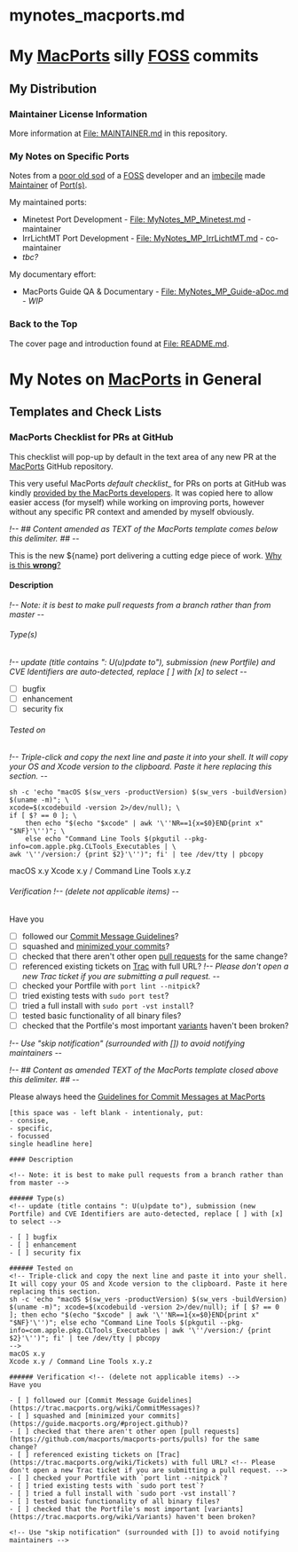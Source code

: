 mynotes_macports.md
===================

# My [MacPorts](https://www.macports.org/) silly [FOSS](https://www.debian.org/intro/free) commits

## My Distribution

### Maintainer License Information

More information at [File: MAINTAINER.md](MAINTAINER.md) in this repository.

### My Notes on Specific Ports

Notes from a [poor old sod](https://youtu.be/i19d1QnstsA) of a [FOSS](license.md)
developer and an [imbecile](https://youtu.be/Lzu7f2q2hW4) made
[Maintainer](https://guide.macports.org/#introduction) of [Port(s)](https://ports.macports.org/).

My maintained ports:
- Minetest Port Development - [File: MyNotes_MP_Minetest.md](mynotes_mp_minetest.md) - maintainer
- IrrLichtMT Port Development - [File: MyNotes_MP_IrrLichtMT.md](mynotes_mp_irrlichtmt.md) - co-maintainer
- _tbc?_

My documentary effort:
- MacPorts Guide QA & Documentary - [File: MyNotes_MP_Guide-aDoc.md](mynotes_mp_guide-adoc.md) - _WIP_

### Back to the Top

The cover page and introduction found at [File: README.md](README.md).


My Notes on **[MacPorts](https://www.macports.org/)** in General
================================================================

## Templates and Check Lists

### MacPorts Checklist for PRs at GitHub

This checklist will pop-up by default in the text area of any new PR at the
[MacPorts](https://guide.macports.org/#project.github) GitHub repository.

This very useful MacPorts _default checklist__ for PRs on ports at GitHub was kindly
[provided by the MacPorts developers](https://guide.macports.org/#project.github).
It was copied here to allow easier access (for myself) while working on improving ports,
however without any specific PR context and amended by myself obviously.

_!-- ## Content amended as TEXT of the MacPorts template comes below this delimiter. ## --_

This is the new ${name} port delivering a cutting edge piece of work.
[Why is this **wrong**?](https://trac.macports.org/wiki/CommitMessages)

#### Description

_!-- Note: it is best to make pull requests from a branch rather than from master --_

###### Type(s)
_!-- update (title contains ": U(u)pdate to"), submission (new Portfile) and CVE Identifiers are auto-detected, replace [ ] with [x] to select --_

- [ ] bugfix
- [ ] enhancement
- [ ] security fix

###### Tested on
_!--
Triple-click and copy the next line and paste it into your shell. It will copy your OS and Xcode version to the clipboard. Paste it here replacing this section.
--_
```
sh -c 'echo "macOS $(sw_vers -productVersion) $(sw_vers -buildVersion) $(uname -m)"; \
xcode=$(xcodebuild -version 2>/dev/null); \
if [ $? == 0 ]; \
    then echo "$(echo "$xcode" | awk '\''NR==1{x=$0}END{print x" "$NF}'\'')"; \
    else echo "Command Line Tools $(pkgutil --pkg-info=com.apple.pkg.CLTools_Executables | \
awk '\''/version:/ {print $2}'\'')"; fi' | tee /dev/tty | pbcopy
```

macOS x.y
Xcode x.y / Command Line Tools x.y.z

###### Verification _!-- (delete not applicable items) --_
Have you

- [ ] followed our [Commit Message Guidelines](https://trac.macports.org/wiki/CommitMessages)?
- [ ] squashed and [minimized your commits](https://guide.macports.org/#project.github)?
- [ ] checked that there aren't other open [pull requests](https://github.com/macports/macports-ports/pulls) for the same change?
- [ ] referenced existing tickets on [Trac](https://trac.macports.org/wiki/Tickets) with full URL? _!-- Please don't open a new Trac ticket if you are submitting a pull request. --_
- [ ] checked your Portfile with `port lint --nitpick`?
- [ ] tried existing tests with `sudo port test`?
- [ ] tried a full install with `sudo port -vst install`?
- [ ] tested basic functionality of all binary files?
- [ ] checked that the Portfile's most important [variants](https://trac.macports.org/wiki/Variants) haven't been broken?

_!-- Use "skip notification" (surrounded with []) to avoid notifying maintainers --_

_!-- ## Content as amended TEXT of the MacPorts template closed above this delimiter. ## --_

Please always heed the [Guidelines for Commit Messages at MacPorts](https://trac.macports.org/wiki/CommitMessages)

<!-- ## Content of the MacPorts template comes below this delimiter. ## -->
```
[this space was - left blank - intentionaly, put:
- consise,
- specific,
- focussed
single headline here]

#### Description

<!-- Note: it is best to make pull requests from a branch rather than from master -->

###### Type(s)
<!-- update (title contains ": U(u)pdate to"), submission (new Portfile) and CVE Identifiers are auto-detected, replace [ ] with [x] to select -->

- [ ] bugfix
- [ ] enhancement
- [ ] security fix

###### Tested on
<!-- Triple-click and copy the next line and paste it into your shell. It will copy your OS and Xcode version to the clipboard. Paste it here replacing this section.
sh -c 'echo "macOS $(sw_vers -productVersion) $(sw_vers -buildVersion) $(uname -m)"; xcode=$(xcodebuild -version 2>/dev/null); if [ $? == 0 ]; then echo "$(echo "$xcode" | awk '\''NR==1{x=$0}END{print x" "$NF}'\'')"; else echo "Command Line Tools $(pkgutil --pkg-info=com.apple.pkg.CLTools_Executables | awk '\''/version:/ {print $2}'\'')"; fi' | tee /dev/tty | pbcopy
-->
macOS x.y
Xcode x.y / Command Line Tools x.y.z

###### Verification <!-- (delete not applicable items) -->
Have you

- [ ] followed our [Commit Message Guidelines](https://trac.macports.org/wiki/CommitMessages)?
- [ ] squashed and [minimized your commits](https://guide.macports.org/#project.github)?
- [ ] checked that there aren't other open [pull requests](https://github.com/macports/macports-ports/pulls) for the same change?
- [ ] referenced existing tickets on [Trac](https://trac.macports.org/wiki/Tickets) with full URL? <!-- Please don't open a new Trac ticket if you are submitting a pull request. -->
- [ ] checked your Portfile with `port lint --nitpick`?
- [ ] tried existing tests with `sudo port test`?
- [ ] tried a full install with `sudo port -vst install`?
- [ ] tested basic functionality of all binary files?
- [ ] checked that the Portfile's most important [variants](https://trac.macports.org/wiki/Variants) haven't been broken?

<!-- Use "skip notification" (surrounded with []) to avoid notifying maintainers -->
```
<!-- ## Content of the MacPorts template closed above this delimiter. ## -->
